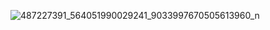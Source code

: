 ![487227391_564051990029241_9033997670505613960_n](https://github.com/user-attachments/assets/5f6e24b1-89bb-4c1f-9ca6-46bc75fe61e9)
